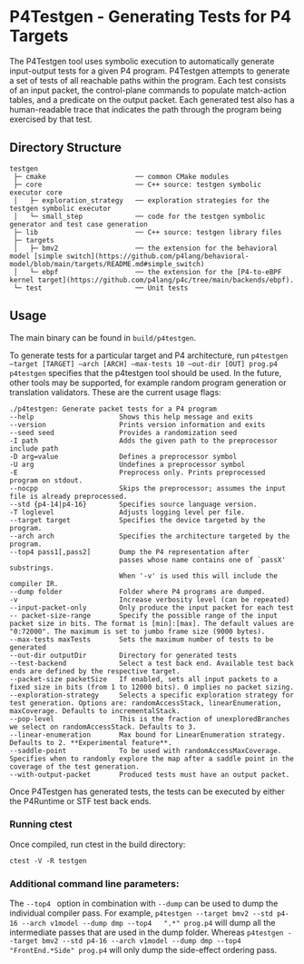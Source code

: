 # P4Testgen - Generating Tests for P4 Targets

The P4Testgen tool uses symbolic execution to automatically generate input-output tests for a given P4 program. P4Testgen attempts to generate a set of tests of all reachable paths within the program. Each test consists of an input packet, the control-plane commands to populate match-action tables, and a predicate on the output packet. Each generated test also has a human-readable trace that indicates the path through the program being exercised by that test.

## Directory Structure

```
testgen
 ├─ cmake                      ── common CMake modules
 ├─ core                       ── C++ source: testgen symbolic executor core
 │   ├─ exploration_strategy   ── exploration strategies for the testgen symbolic executor
 │   └─ small_step             ── code for the testgen symbolic generator and test case generation
 ├─ lib                        ── C++ source: testgen library files
 ├─ targets
 │   ├─ bmv2                   ── the extension for the behavioral model [simple switch](https://github.com/p4lang/behavioral-model/blob/main/targets/README.md#simple_switch)
 │   └─ ebpf                   ── the extension for the [P4-to-eBPF kernel target](https://github.com/p4lang/p4c/tree/main/backends/ebpf).
 └─ test                       ── Unit tests
```

## Usage
The main binary can be found in `build/p4testgen`.

To generate tests for a particular target and P4 architecture, run `p4testgen –target [TARGET] –arch [ARCH] –max-tests 10 –out-dir [OUT] prog.p4`
`p4testgen` specifies that the p4testgen tool should be used. In the future, other tools may be supported, for example random program generation or translation validators.
These are the current usage flags:

```
./p4testgen: Generate packet tests for a P4 program
--help                     Shows this help message and exits
--version                  Prints version information and exits
--seed seed                Provides a randomization seed
-I path                    Adds the given path to the preprocessor include path
-D arg=value               Defines a preprocessor symbol
-U arg                     Undefines a preprocessor symbol
-E                         Preprocess only. Prints preprocessed program on stdout.
--nocpp                    Skips the preprocessor; assumes the input file is already preprocessed.
--std {p4-14|p4-16}        Specifies source language version.
-T loglevel                Adjusts logging level per file.
--target target            Specifies the device targeted by the program.
--arch arch                Specifies the architecture targeted by the program.
--top4 pass1[,pass2]       Dump the P4 representation after
                           passes whose name contains one of `passX' substrings.
                           When '-v' is used this will include the compiler IR.
--dump folder              Folder where P4 programs are dumped.
-v                         Increase verbosity level (can be repeated)
--input-packet-only        Only produce the input packet for each test
-- packet-size-range       Specify the possible range of the input packet size in bits. The format is [min]:[max]. The default values are "0:72000". The maximum is set to jumbo frame size (9000 bytes).
--max-tests maxTests       Sets the maximum number of tests to be generated
--out-dir outputDir        Directory for generated tests
--test-backend             Select a test back end. Available test back ends are defined by the respective target.
--packet-size packetSize   If enabled, sets all input packets to a fixed size in bits (from 1 to 12000 bits). 0 implies no packet sizing.
--exploration-strategy     Selects a specific exploration strategy for test generation. Options are: randomAccessStack, linearEnumeration, maxCoverage. Defaults to incrementalStack.
--pop-level                This is the fraction of unexploredBranches we select on randomAccessStack. Defaults to 3.
--linear-enumeration       Max bound for LinearEnumeration strategy. Defaults to 2. **Experimental feature**.
--saddle-point             To be used with randomAccessMaxCoverage. Specifies when to randomly explore the map after a saddle point in the coverage of the test generation.
--with-output-packet       Produced tests must have an output packet.
```

Once P4Testgen has generated tests, the tests can be executed by either the P4Runtime or STF test back ends.

### Running ctest
Once compiled, run ctest in the build directory:
```
ctest -V -R testgen
```

### Additional command line parameters:
The ```--top4 ``` option in combination with ```--dump``` can be used to dump the individual compiler pass. For example, ```p4testgen --target bmv2 --std p4-16 --arch v1model --dump dmp --top4   ".*" prog.p4``` will dump all the intermediate passes that are used in the dump folder. Whereas ```p4testgen --target bmv2 --std p4-16 --arch v1model --dump dmp --top4 "FrontEnd.*Side" prog.p4``` will only dump the side-effect ordering pass.
